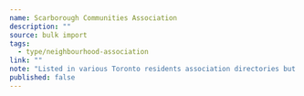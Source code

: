 ```yaml
---
name: Scarborough Communities Association
description: ""
source: bulk import
tags:
  - type/neighbourhood-association
link: ""
note: "Listed in various Toronto residents association directories but no active website or current contact information found. The URL previously listed (scarborocommunity.com) belongs to a Calgary organization with the same acronym."
published: false
---
```


<!-- Community added via bulk import -->
<!-- Note: Organization status unclear - listed in directories but no active presence found -->
